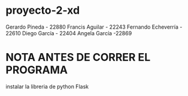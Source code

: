 # proyecto-2-xd
Gerardo Pineda - 22880
Francis Aguilar - 22243
Fernando Echeverría - 22610
Diego García - 22404
Angela García -22869

# NOTA ANTES DE CORRER EL PROGRAMA
instalar la libreria de python Flask
